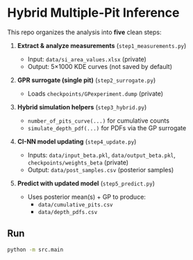 # Hybrid Multiple-Pit Inference 

This repo organizes the analysis into **five** clean steps:

1. **Extract & analyze measurements** (`step1_measurements.py`)  
   - Input: `data/si_area_values.xlsx` (private)  
   - Output: 5×1000 KDE curves (not saved by default)

2. **GPR surrogate (single pit)** (`step2_surrogate.py`)  
   - Loads `checkpoints/GPexperiment.dump` (private)

3. **Hybrid simulation helpers** (`step3_hybrid.py`)  
   - `number_of_pits_curve(...)` for cumulative counts  
   - `simulate_depth_pdf(...)` for PDFs via the GP surrogate

4. **CI-NN model updating** (`step4_update.py`)  
   - Inputs: `data/input_beta.pkl`, `data/output_beta.pkl`, `checkpoints/weights_beta` (private)  
   - Output: `data/post_samples.csv` (posterior samples)

5. **Predict with updated model** (`step5_predict.py`)  
   - Uses posterior mean(s) + GP to produce:  
     - `data/cumulative_pits.csv`  
     - `data/depth_pdfs.csv`

## Run

```bash
python -m src.main
